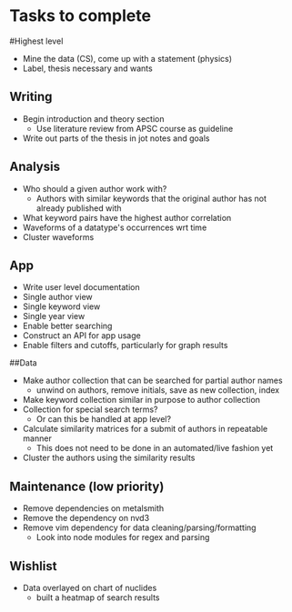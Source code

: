 Tasks to complete
=================

#Highest level
+ Mine the data (CS), come up with a statement (physics)
+ Label, thesis necessary and wants

## Writing
+ Begin introduction and theory section
  - Use literature review from APSC course as guideline
+ Write out parts of the thesis in jot notes and goals

## Analysis
+ Who should a given author work with?
  - Authors with similar keywords that the original author has not already published with
+ What keyword pairs have the highest author correlation
+ Waveforms of a datatype's occurrences wrt time
+ Cluster waveforms

## App
+ Write user level documentation
+ Single author view
+ Single keyword view
+ Single year view
+ Enable better searching
+ Construct an API for app usage
+ Enable filters and cutoffs, particularly for graph results

##Data
+ Make author collection that can be searched for partial author names
  - unwind on authors, remove initials, save as new collection, index
+ Make keyword collection similar in purpose to author collection
+ Collection for special search terms?
  - Or can this be handled at app level?
+ Calculate similarity matrices for a submit of authors in repeatable manner
  - This does not need to be done in an automated/live fashion yet
+ Cluster the authors using the similarity results

## Maintenance (low priority)
+ Remove dependencies on metalsmith
+ Remove the dependency on nvd3
+ Remove vim dependency for data cleaning/parsing/formatting
  - Look into node modules for regex and parsing

## Wishlist
+ Data overlayed on chart of nuclides
  - built a heatmap of search results

